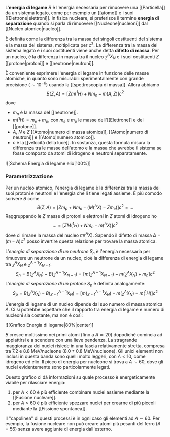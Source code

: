 L'**energia di legame** $B$ è l'energia necessaria per rimuovere una [[Particella]] da un sistema legato, come per esempio un [[atomo]] e i suoi [[Elettrone|elettroni]]. In fisica nucleare, si preferisce il termine **energia di separazione** quando si parla di rimuovere [[Nucleone|nucleoni]] dal [[Nucleo atomico|nucleo]].

È definita come la differenza tra la massa dei singoli costituenti del sistema e la massa del sistema, moltiplicata per $c^{2}$. La differenza tra la massa del sistema legato e i suoi costituenti viene anche detta **difetto di massa**. Per un nucleo, è la differenza in massa tra il nucleo $^{A}_{Z}X_{N}$ e i suoi costituenti $Z$ [[protone|protoni]] e [[neutrone|neutroni]].

È conveniente esprimere l'energia di legame in funzione delle masse atomiche, in quanto sono misurabili sperimentalmente con grande precisione ($\sim10^{-6}$) usando la [[spettroscopia di massa]]. Allora abbiamo
$$B(Z,A)=[Zm(^{1}H)+Nm_{n}-m(A,Z)]c^{2}$$
dove
- $m_{n}$ è la massa del [[neutrone]].
- $m(^{1}H)=m_{e}+m_{p}$, con $m_{e}$ e $m_{p}$ le masse dell'[[Elettrone]] e del [[protone]].
- $A$, $N$ e $Z$ [[Atomo|numero di massa atomica]], [[Atomo|numero di neutroni]] e [[Atomo|numero atomico]].
- $c$ è la [[velocità della luce]].
In sostanza, questa formula misura la differenza tra le masse dell'atomo e la massa che avrebbe il sistema se fosse composto da atomi di idrogeno e neutroni separatamente.

![[Schema Energia di legame elio|100%]]

### Parametrizzazione
Per un nucleo atomico, l'energia di legame è la differenza tra la massa dei suoi protoni e neutroni e l'energia che li tiene legati assieme. È più comodo scrivere $B$ come
$$B(Z,A)=[Zm_{p}+Nm_{n}-(M(^{A}X)-Zm_{e})]c^{2}=\ldots$$
Raggruppando le $Z$ masse di protoni e elettroni in $Z$ atomi di idrogeno ho
$$\ldots=[ZM(^{1}H)+Nm_{n}-m(^{A}X)]c^{2}$$
dove ci rimane la massa del nucleo $m(^{A}X)$. Sapendo il difetto di massa $\Delta = (m-A)c^{2}$ posso invertire questa relazione per trovare la massa atomica.

L'*energia di separazione di un neutrone* $S_{n}$ è l'energia necessaria per rimuovere un neutrone da un nucleo, cioè la differenza di energia di legame tra $_{Z}^{A}X_{N}$ e $_{Z}^{A-1}X_{N-1}$:
$$S_{n}=B(_{Z}^{A}X_{N})-B(_{Z}^{A-1}X_{N-1})=[m(_{Z}^{A-1}X_{N-1})-m(_{Z}^{A}X_{N})+m_{n}]c^{2}$$
L'*energia di separazione di un protone* $S_{p}$ è definita analogamente:
$$S_{p}=B(_{Z}^{A}X_{N})-B(_{Z-1}^{A-1}X_{N})=[m(_{Z-1}^{A-1}X_{N})-m(_{Z}^{A}X_{N})+m(^{1}H)]c^{2}$$

L'energia di legame di un nucleo dipende dal suo numero di massa atomica $A$. Ci si potrebbe aspettare che il rapporto tra energia di legame e numero di nucleoni sia costante, ma non è così:

![[Grafico Energia di legame|80%|center]]

$B$ cresce moltissimo nei primi atomi (fino a $A\simeq20$) dopodiché comincia ad appiattirsi e a scendere con una lieve pendenza. La stragrande maggioranza dei nuclei risiede in una fascia relativamente stretta, compresa tra 7.2 e 8.8 MeV/nucleone ($8.0\pm0.8$ MeV/nucleone). Gli unici elementi non inclusi in questa banda sono quelli molto leggeri, con $A<10$, come idrogeno ed elio. Il picco di energia per nucleone si trova a $A\sim60$, dove gli nuclei evidentemente sono particolarmente legati.

Questo grafico ci dà informazioni su quale processo è energeticamente viabile per rilasciare energia:
1. per $A<60$ è più efficiente combinare nuclei assieme mediante la [[Fusione nucleare]].
2. per $A>60$ è più efficiente spezzare nuclei per crearne di più piccoli mediante la [[Fissione spontanea]].

Il "capolinea" di questi processi è in ogni caso gli elementi ad $A\sim60$. Per esempio, la fusione nucleare non può creare atomi più pesanti del ferro ($A=56$) senza avere aggiunte di energia dall'esterno.